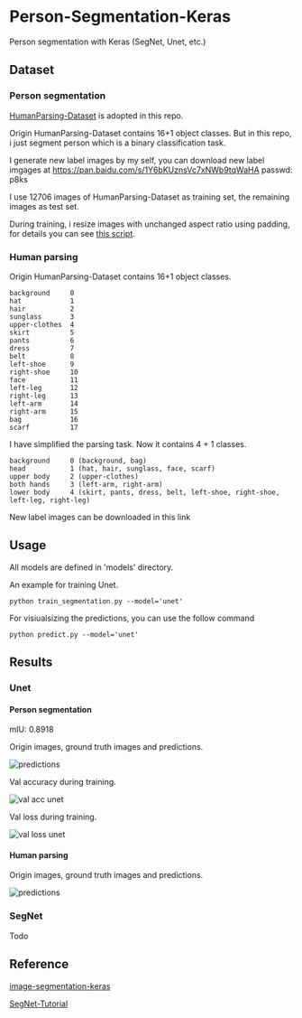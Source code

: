 # Person-Segmentation-Keras
Person segmentation with Keras (SegNet, Unet, etc.)

## Dataset

### Person segmentation

[HumanParsing-Dataset](https://github.com/lemondan/HumanParsing-Dataset) is adopted in this repo.

Origin HumanParsing-Dataset contains 16+1 object classes. But in this repo, i just segment person which is a binary classification task.

I generate new label images by my self, you can download new label imgages at https://pan.baidu.com/s/1Y6bKUznsVc7xNWb9tqWaHA passwd: p8ks

I use 12706 images of HumanParsing-Dataset as training set, the remaining images as test set.

During training, i resize images with unchanged aspect ratio using padding, for details you can see [this script](https://github.com/TianzhongSong/Person-Segmentation-Keras/blob/master/utils/segdata_generator.py).

### Human parsing

Origin HumanParsing-Dataset contains 16+1 object classes. 

    background     0
    hat            1
    hair           2 
    sunglass       3
    upper-clothes  4
    skirt          5
    pants          6
    dress          7
    belt           8
    left-shoe      9
    right-shoe     10
    face           11
    left-leg       12
    right-leg      13
    left-arm       14
    right-arm      15
    bag            16
    scarf          17

I have simplified the parsing task. Now it contains 4 + 1 classes.

    background     0 (background, bag)
    head           1 (hat, hair, sunglass, face, scarf)
    upper body     2 (upper-clothes)
    both hands     3 (left-arm, right-arm)
    lower body     4 (skirt, pants, dress, belt, left-shoe, right-shoe, left-leg, right-leg)

New label images can be downloaded in this link 

## Usage

All models are defined in 'models' directory.

An example for training Unet.

    python train_segmentation.py --model='unet'

For visiualsizing the predictions, you can use the follow command

    python predict.py --model='unet'
    
## Results

### Unet

#### Person segmentation

mIU: 0.8918

Origin images, ground truth images and predictions.

![predictions](https://github.com/TianzhongSong/Person-Segmentation-Keras/blob/master/predicts.png)

Val accuracy during training.

![val acc unet](https://github.com/TianzhongSong/Person-Segmentation-Keras/blob/master/results/unet_accuracy.png)

Val loss during training.

![val loss unet](https://github.com/TianzhongSong/Person-Segmentation-Keras/blob/master/results/unet_loss.png)

#### Human parsing

Origin images, ground truth images and predictions.

![predictions](https://github.com/TianzhongSong/Person-Segmentation-Keras/blob/master/seg_predicts.png)

### SegNet

Todo

## Reference

[image-segmentation-keras](https://github.com/divamgupta/image-segmentation-keras)

[SegNet-Tutorial](https://github.com/alexgkendall/SegNet-Tutorial)

